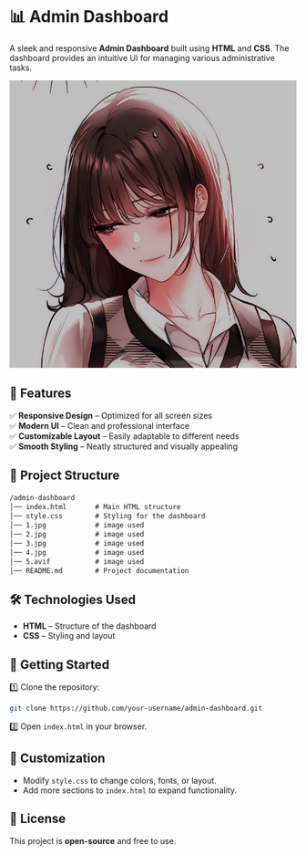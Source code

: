 # 📊 Admin Dashboard

A sleek and responsive **Admin Dashboard** built using **HTML** and **CSS**. The dashboard provides an intuitive UI for managing various administrative tasks.

![Dashboard Screenshot](./1.jpg)

## 🌟 Features

✅ **Responsive Design** – Optimized for all screen sizes  
✅ **Modern UI** – Clean and professional interface  
✅ **Customizable Layout** – Easily adaptable to different needs  
✅ **Smooth Styling** – Neatly structured and visually appealing  

## 📂 Project Structure

```
/admin-dashboard
│── index.html       # Main HTML structure
│── style.css        # Styling for the dashboard
│── 1.jpg            # image used
│── 2.jpg            # image used
│── 3.jpg            # image used
│── 4.jpg            # image used
│── 5.avif           # image used
│── README.md        # Project documentation
```

## 🛠️ Technologies Used

- **HTML** – Structure of the dashboard  
- **CSS** – Styling and layout  

## 🚀 Getting Started

1️⃣ Clone the repository:  
   ```bash
   git clone https://github.com/your-username/admin-dashboard.git
   ```
2️⃣ Open `index.html` in your browser.  

## 🎨 Customization

- Modify `style.css` to change colors, fonts, or layout.  
- Add more sections to `index.html` to expand functionality.  

## 📝 License

This project is **open-source** and free to use.  

